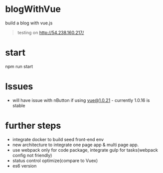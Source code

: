# blogWithVue
build a blog with vue.js   
> testing on http://54.238.160.217/

# start
npm run start

# Issues
* will have issue with nButton if using vue@1.0.21 - currently 1.0.16 is stable

# further steps
* integrate docker to build seed front-end env
* new architecture to integrate one page app & multi page app.
* use webpack only for code package, integrate gulp for tasks(webpack config not friendly)
* status control optimize(compare to Vuex)
* es6 version